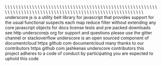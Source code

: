 \ \ \ \ \ \ \ \ \ \ \ \ \ \ \ \ \ \ \ \ \ \ \ \ \ \ \ \ \ \ \ \ \ \ \ \ \ \ \ \ \ \ \ \ \ \ \ \ \ \ \ \ \ \ \ \ \ \ \ \ \ \ \ \ \ \ \ \ \ \\ \ \\ \ \ \ \ \ \ \ \\ \ \ \ \ \ \ \ \ \ \ \ \ \ \ \ \ \ \ \ \ \ \ \ \ \ \ \ underscore js is a utility belt library for javascript that provides support for the usual functional suspects each map reduce filter without extending any core javascript objects for docs license tests and pre packed downloads see http underscorejs org for support and questions please use the gitter channel or stackoverflow underscore is an open sourced component of documentcloud https github com documentcloud many thanks to our contributors https github com jashkenas underscore contributors this project adheres to a code of conduct by participating you are expected to uphold this code